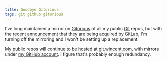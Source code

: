 ```yaml
---
title: Goodbye Gitorious
tags: git github gitorious
---
```


I've long maintained a mirror on [Gitorious](/wiki/Gitorious) of all my public [Git](/wiki/Git) repos, but with the [recent announcement](https://about.gitlab.com/2015/03/03/gitlab-acquires-gitorious/) that they are being acquired by GitLab, I'm turning off the mirroring and I won't be setting up a replacement.

My public repos will continue to be hosted at [git.wincent.com](http://git.wincent.com/), with mirrors under [my GitHub account](https://github.com/wincent). I figure that's probably enough redundancy.
